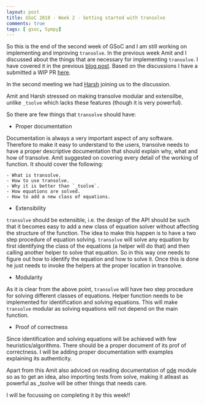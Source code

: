 ```yaml
---
layout: post
title: GSoC 2018 - Week 2 - Getting started with transolve 
comments: true
tags: [ gsoc, Sympy]
---
```


So this is the end of the second week of GSoC and I am still working on implementing and improving `transolve`. In the previous week Amit and I discussed about the things that are necessary for implementing `transolve`. I have covered it in the previous [blog post](https://yathartha22.github.io//gsoc-week-1). Based on the discussions I have a submitted a WIP PR [here](https://github.com/sympy/sympy/pull/14736).

In the second meeting we had [Harsh](https://github.com/hargup) joining us to the discussion.

Amit and Harsh stressed on making transolve modular and extensilbe, unlike `_tsolve` which lacks these features (though it is very powerful).

So there are few things that `transolve` should have:

- Proper documentation

Documentation is always a very important aspect of any software. Therefore to make it easy to understand to the users, transolve needs to have a proper descriptive documentation that should explain why, what and how of transolve. Amit suggested on covering every detail of the working of function. It should cover the following:

	- What is transolve.
	- How to use transolve.
	- Why it is better than `_tsolve`.
	- How equations are solved.
	- How to add a new class of equations.

- Extensibility

`transolve` should be extensible, i.e. the design of the API should be such that it becomes easy to add a new class of equation solver without affecting the structure of the function.
The idea to make this happen is to have a two step procedure of equation solving. `transolve` will solve any equation by first identifying the class of the equations (a helper will do that) and then calling another helper to solve that equation. So in this way one needs to figure out how to identify the equation and how to solve it. Once this is done he just needs to invoke the helpers at the proper location in transolve.

- Modularity

As it is clear from the above point, `transolve` will have two step procedure for solving different classes of equations. Helper function needs to be implemented for identification and solving equations. This will make `transolve` modular as solving equations will not depend on the main function.

- Proof of correctness

Since identification and solving equations will be achieved with few heuristics/algorithms. There should be a proper document of its prof of correctness. I will be adding proper documentation with examples explaining its authenticity.

Apart from this Amit also adviced on reading documentation of [ode](https://github.com/sympy/sympy/blob/master/sympy/solvers/ode.py) module so as to get an idea, also importing tests from solve, making it atleast as powerful as _tsolve will be other things that needs care.

I will be focussing on completing it by this week!!
